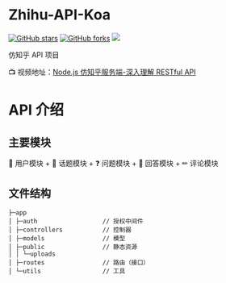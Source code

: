 # Zhihu-API-Koa

<a href="https://github.com/twoyoung6/Zhihu-API-Koa/stargazers"><img alt="GitHub stars" src="https://img.shields.io/github/stars/twoyoung6/Zhihu-API-Koa?color=red&logo=github&style=flat-square"></a> <a href="https://github.com/twoyoung6/Zhihu-API-Koa/network"><img alt="GitHub forks" src="https://img.shields.io/github/forks/twoyoung6/Zhihu-API-Koa?color=blueviolet&logo=github&style=flat-square"></a> <img src="https://img.shields.io/badge/keywords-koa2-blue">

仿知乎 API 项目

📺 视频地址：<a href="https://coding.imooc.com/class/354.html">Node.js 仿知乎服务端-深入理解 RESTful API</a>

# API 介绍

## 主要模块

👲 用户模块 + 🎫 话题模块 + ❓ 问题模块 + 📣 回答模块 + ✏ 评论模块

## 文件结构

```
├─app
│ ├─auth                  // 授权中间件
│ ├─controllers           // 控制器
│ ├─models                // 模型
│ ├─public                // 静态资源
│ │ └─uploads
│ ├─routes                // 路由（接口）
│ └─utils                 // 工具
```
